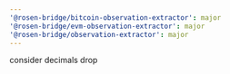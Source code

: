 ```yaml
---
'@rosen-bridge/bitcoin-observation-extractor': major
'@rosen-bridge/evm-observation-extractor': major
'@rosen-bridge/observation-extractor': major
---
```


consider decimals drop
